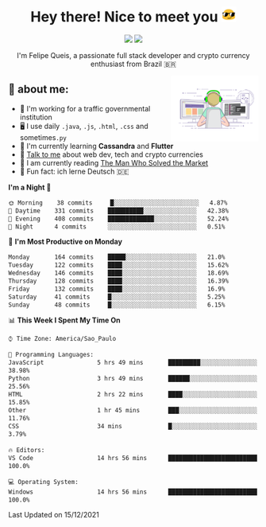 
<h1 align="center">Hey there! Nice to meet you <img src="assets/sunglasses.gif" width="30"/></h1>

<p align="center">
  <a href="https://www.linkedin.com/in/fqueis"><img src="https://img.shields.io/badge/-LinkedIn-blue?style=flat&logo=Linkedin&logoColor=white" /></a>
  <a href="mailto:fqueis@gmail.com"><img src="https://img.shields.io/badge/-Gmail-c14438?style=flat&logo=Gmail&logoColor=white" /></a>
</p>

<p align="center">I'm Felipe Queis, a passionate full stack developer and crypto currency enthusiast from Brazil 🇧🇷</p>

<img width="35%" align="right" alt="fqueis" src="assets/profile.gif" /></p>

## 🤵 about me:

- 🏢 I'm working for a traffic governmental institution
- 🖥️ I use daily `.java`, `.js`, `.html`, `.css` and sometimes`.py`
- 🌱 I'm currently learning **Cassandra** and **Flutter**
- 💬 [Talk to me](https://github.com/fqueis/fqueis/discussions) about web dev, tech and crypto currencies
- 📖 I am currently reading [The Man Who Solved the Market](https://amzn.com/073521798X)
- 💭 Fun fact: ich lerne Deutsch 🇩🇪

<!--START_SECTION:waka-->
**I'm a Night 🦉** 

```text
🌞 Morning    38 commits     █░░░░░░░░░░░░░░░░░░░░░░░░   4.87% 
🌆 Daytime    331 commits    ██████████░░░░░░░░░░░░░░░   42.38% 
🌃 Evening    408 commits    █████████████░░░░░░░░░░░░   52.24% 
🌙 Night      4 commits      ░░░░░░░░░░░░░░░░░░░░░░░░░   0.51%

```
📅 **I'm Most Productive on Monday** 

```text
Monday       164 commits    █████░░░░░░░░░░░░░░░░░░░░   21.0% 
Tuesday      122 commits    ████░░░░░░░░░░░░░░░░░░░░░   15.62% 
Wednesday    146 commits    ████░░░░░░░░░░░░░░░░░░░░░   18.69% 
Thursday     128 commits    ████░░░░░░░░░░░░░░░░░░░░░   16.39% 
Friday       132 commits    ████░░░░░░░░░░░░░░░░░░░░░   16.9% 
Saturday     41 commits     █░░░░░░░░░░░░░░░░░░░░░░░░   5.25% 
Sunday       48 commits     █░░░░░░░░░░░░░░░░░░░░░░░░   6.15%

```


📊 **This Week I Spent My Time On** 

```text
⌚︎ Time Zone: America/Sao_Paulo

💬 Programming Languages: 
JavaScript               5 hrs 49 mins       █████████░░░░░░░░░░░░░░░░   38.98% 
Python                   3 hrs 49 mins       ██████░░░░░░░░░░░░░░░░░░░   25.56% 
HTML                     2 hrs 22 mins       ████░░░░░░░░░░░░░░░░░░░░░   15.85% 
Other                    1 hr 45 mins        ███░░░░░░░░░░░░░░░░░░░░░░   11.76% 
CSS                      34 mins             █░░░░░░░░░░░░░░░░░░░░░░░░   3.79%

🔥 Editors: 
VS Code                  14 hrs 56 mins      █████████████████████████   100.0%

💻 Operating System: 
Windows                  14 hrs 56 mins      █████████████████████████   100.0%

```


 Last Updated on 15/12/2021
<!--END_SECTION:waka-->
